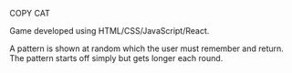COPY CAT

Game developed using HTML/CSS/JavaScript/React.

A pattern is shown at random which the user must remember and return.
The pattern starts off simply but gets longer each round.